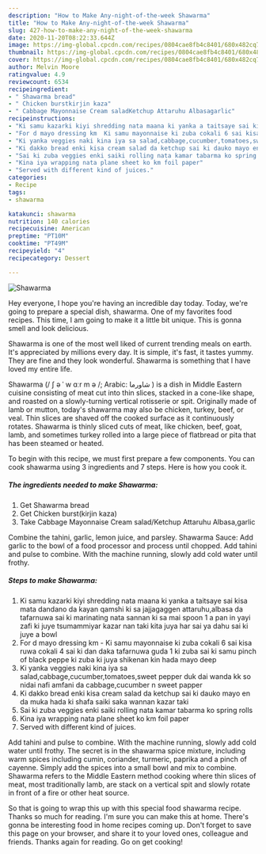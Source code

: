 ```yaml
---
description: "How to Make Any-night-of-the-week Shawarma"
title: "How to Make Any-night-of-the-week Shawarma"
slug: 427-how-to-make-any-night-of-the-week-shawarma
date: 2020-11-20T08:22:33.644Z
image: https://img-global.cpcdn.com/recipes/0804cae8fb4c8401/680x482cq70/shawarma-recipe-main-photo.jpg
thumbnail: https://img-global.cpcdn.com/recipes/0804cae8fb4c8401/680x482cq70/shawarma-recipe-main-photo.jpg
cover: https://img-global.cpcdn.com/recipes/0804cae8fb4c8401/680x482cq70/shawarma-recipe-main-photo.jpg
author: Melvin Moore
ratingvalue: 4.9
reviewcount: 6534
recipeingredient:
- " Shawarma bread"
- " Chicken burstkirjin kaza"
- " Cabbage Mayonnaise Cream saladKetchup Attaruhu Albasagarlic"
recipeinstructions:
- "Ki samu kazarki kiyi shredding nata maana ki yanka a taitsaye sai kisa mata dandano da kayan qamshi ki sa jajjagaggen attaruhu,albasa da tafarnuwa sai ki marinating nata sannan ki sa mai spoon 1 a pan in yayi zafi ki juye tsumammiyar kazar nan taki kita juya har sai ya dahu sai ki juye a bowl"
- "For d mayo dressing km  Ki samu mayonnaise ki zuba cokali 6 sai kisa ruwa cokali 4 sai ki dan daka tafarnuwa guda 1 ki zuba sai ki samu pinch of black peppe ki zuba ki juya shikenan kin hada mayo deep"
- "Ki yanka veggies naki kina iya sa salad,cabbage,cucumber,tomatoes,sweet pepper duk dai wanda kk so nidai nafi amfani da cabbage,cucumber n sweet papper"
- "Ki dakko bread enki kisa cream salad da ketchup sai ki dauko mayo en da muka hada ki shafa saiki saka wannan kazar taki"
- "Sai ki zuba veggies enki saiki rolling nata kamar tabarma ko spring rolls"
- "Kina iya wrapping nata plane sheet ko km foil paper"
- "Served with different kind of juices."
categories:
- Recipe
tags:
- shawarma

katakunci: shawarma 
nutrition: 140 calories
recipecuisine: American
preptime: "PT10M"
cooktime: "PT49M"
recipeyield: "4"
recipecategory: Dessert

---
```



![Shawarma](https://img-global.cpcdn.com/recipes/0804cae8fb4c8401/680x482cq70/shawarma-recipe-main-photo.jpg)

Hey everyone, I hope you're having an incredible day today. Today, we're going to prepare a special dish, shawarma. One of my favorites food recipes. This time, I am going to make it a little bit unique. This is gonna smell and look delicious.

Shawarma is one of the most well liked of current trending meals on earth. It's appreciated by millions every day. It is simple, it's fast, it tastes yummy. They are fine and they look wonderful. Shawarma is something that I have loved my entire life.

Shawarma (/ ʃ ə ˈ w ɑːr m ə /; Arabic: شاورما ‎) is a dish in Middle Eastern cuisine consisting of meat cut into thin slices, stacked in a cone-like shape, and roasted on a slowly-turning vertical rotisserie or spit. Originally made of lamb or mutton, today&#39;s shawarma may also be chicken, turkey, beef, or veal. Thin slices are shaved off the cooked surface as it continuously rotates. Shawarma is thinly sliced cuts of meat, like chicken, beef, goat, lamb, and sometimes turkey rolled into a large piece of flatbread or pita that has been steamed or heated.


To begin with this recipe, we must first prepare a few components. You can cook shawarma using 3 ingredients and 7 steps. Here is how you cook it.

<!--inarticleads1-->

##### The ingredients needed to make Shawarma:

1. Get  Shawarma bread
1. Get  Chicken burst(kirjin kaza)
1. Take  Cabbage Mayonnaise Cream salad/Ketchup Attaruhu Albasa,garlic


Combine the tahini, garlic, lemon juice, and parsley. Shawarma Sauce: Add garlic to the bowl of a food processor and process until chopped. Add tahini and pulse to combine. With the machine running, slowly add cold water until frothy. 

<!--inarticleads2-->

##### Steps to make Shawarma:

1. Ki samu kazarki kiyi shredding nata maana ki yanka a taitsaye sai kisa mata dandano da kayan qamshi ki sa jajjagaggen attaruhu,albasa da tafarnuwa sai ki marinating nata sannan ki sa mai spoon 1 a pan in yayi zafi ki juye tsumammiyar kazar nan taki kita juya har sai ya dahu sai ki juye a bowl
1. For d mayo dressing km  - Ki samu mayonnaise ki zuba cokali 6 sai kisa ruwa cokali 4 sai ki dan daka tafarnuwa guda 1 ki zuba sai ki samu pinch of black peppe ki zuba ki juya shikenan kin hada mayo deep
1. Ki yanka veggies naki kina iya sa salad,cabbage,cucumber,tomatoes,sweet pepper duk dai wanda kk so nidai nafi amfani da cabbage,cucumber n sweet papper
1. Ki dakko bread enki kisa cream salad da ketchup sai ki dauko mayo en da muka hada ki shafa saiki saka wannan kazar taki
1. Sai ki zuba veggies enki saiki rolling nata kamar tabarma ko spring rolls
1. Kina iya wrapping nata plane sheet ko km foil paper
1. Served with different kind of juices.


Add tahini and pulse to combine. With the machine running, slowly add cold water until frothy. The secret is in the shawarma spice mixture, including warm spices including cumin, coriander, turmeric, paprika and a pinch of cayenne. Simply add the spices into a small bowl and mix to combine. Shawarma refers to the Middle Eastern method cooking where thin slices of meat, most traditionally lamb, are stack on a vertical spit and slowly rotate in front of a fire or other heat source. 

So that is going to wrap this up with this special food shawarma recipe. Thanks so much for reading. I'm sure you can make this at home. There's gonna be interesting food in home recipes coming up. Don't forget to save this page on your browser, and share it to your loved ones, colleague and friends. Thanks again for reading. Go on get cooking!
